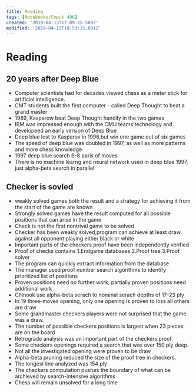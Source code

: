 ```yaml
---
title: Reading
tags: [Notebooks/Cmput 496]
created: '2019-04-13T17:09:25.500Z'
modified: '2019-04-13T18:53:31.031Z'
---
```


# Reading
## 20 years after Deep Blue
* Computer scientists had for decades viewed chess as a meter stick for artificial intelligence.
* CMT students built the first computer - called Deep Thought to beat a grand master
* 1989, Kasparow beat Deep Thought handily in the two games
* IBM was impressed enough with the CMU teams'technology and developeed an early version of Deep Blue
* Deep blue lost to  Kasparov in 1996,but win one game out of six games
* The speed of deep blue was doubled in 1997, as well as more patterns and more chess knowledge
* 1997 deep blue search 6-8 paris of moves
* There is no machine learng and neural network used in deep blue 1997, just alpha-beta search in parallel

## Checker is sovled
* weakly solved games both the result and a strategy for achieving it from the start of the game are known
* Strongly solved games have the result computed for all possible positions that can arise in the game
* Check is not the first nontrival game to be solved
* Checker has been weakly solved,program can achieve at least draw against all opponent playing either black or white
* Important parts of the checkers proof have been independently verified
* Proof of checks contains 1.Endgame databases 2.Proof tree 3.Proof solver
* The program can quickly extract information from the database
* The manager used proof number search algorithms to identify prioritized list of positions
* Proven positions need no further work, partially proven positions need additional work
* Chinook use alpha-beta serach to nominal serach depths of 17-23 ply
* In 19 three-moves opening, only one opening is proven to loss all others are draw
* Some grandmaster checkers players were not surprised that the game was a draw.
* The number of possible checkers positions is largest when 23 pieces are on the board
* Retrograde analysis was an important part of the checkers proof.
* Some checkers openings required a search that was over 150 ply deep.
* Not all the investigated opening were proven to be draw
* Alpha-beta pruning reduced the size of the proof tree in checkers.
* The longest line analyzed was 154 ply
* The checkers computation pushes the boundary of what can be archieved by search-intensive algorithms
* Chess will remain unsolved for a long time


